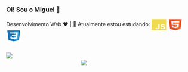 ### Oi! Sou o Miguel 👋
  <div style="display: inline_block">
  <span>Desenvolvimento Web ❤</span>
  <span>| 🌱 Atualmente estou estudando:</span>
    <img align="center" alt="Miguel-Js" height="30" width="40" src="https://raw.githubusercontent.com/devicons/devicon/master/icons/javascript/javascript-plain.svg">
    <img align="center" alt="Miguel-HTML" height="30" width="40" src="https://raw.githubusercontent.com/devicons/devicon/master/icons/html5/html5-original.svg">
    <img align="center" alt="Miguel-CSS" height="30" width="40" src="https://raw.githubusercontent.com/devicons/devicon/master/icons/css3/css3-original.svg">
  </div>
  
  ##

  <div>
    <a href="https://github.com/MiguelSR17">
      <div>
        <img height="160em" src="https://github-readme-stats.vercel.app/api?username=MiguelSR17&show_icons=true&theme=dark&include_all_commits=true&count_private=true"/>
      </div>
      <div style="margin-left: 200px">
        <img height="160em" src="https://github-readme-stats.vercel.app/api/top-langs/?username=MiguelSR17&layout=compact&langs_count=7&theme=dark"/>
      </div>
  </div>
  
<!---
MiguelSR17/MiguelSR17 is a ✨ special ✨ repository because its `README.md` (this file) appears on your GitHub profile.
You can click the Preview link to take a look at your changes.
--->
